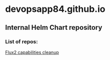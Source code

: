 # devopsapp84.github.io

## Internal Helm Chart repository

### List of repos:

[Flux2 capabilities cleanup](https://devopsapp84.github.io/flux2-capabilities-clean)

